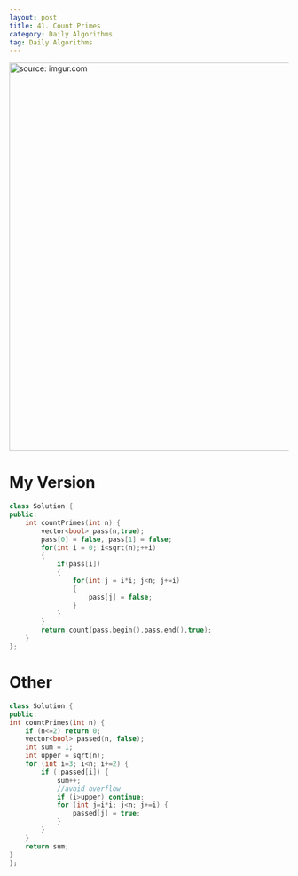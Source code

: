```yaml
---
layout: post
title: 41. Count Primes
category: Daily Algorithms
tag: Daily Algorithms
---
```


<a href="https://postimg.cc/xcCgZbzW"><img src="https://i.postimg.cc/Nf8V56ff/Capture.jpg" width="700px" title="source: imgur.com" /><a>


# My Version


```c++
class Solution {
public:
    int countPrimes(int n) {
        vector<bool> pass(n,true);
        pass[0] = false, pass[1] = false;
        for(int i = 0; i<sqrt(n);++i)
        {
            if(pass[i])
            {
                for(int j = i*i; j<n; j+=i)
                {
                    pass[j] = false;
                }
            }
        }
        return count(pass.begin(),pass.end(),true);
    }
};
```


# Other


```c++
class Solution {
public:
int countPrimes(int n) {
    if (n<=2) return 0;
	vector<bool> passed(n, false);
	int sum = 1;
	int upper = sqrt(n);
	for (int i=3; i<n; i+=2) {
		if (!passed[i]) {
			sum++;
			//avoid overflow
			if (i>upper) continue;
			for (int j=i*i; j<n; j+=i) {
				passed[j] = true;
			}
		}
	}
	return sum;
}
};
```
